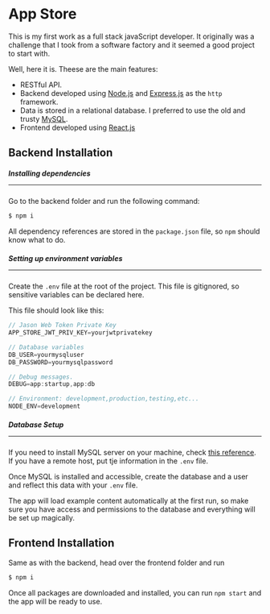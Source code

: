 # App Store

This is my first work as a full stack javaScript developer. It originally was a challenge that I took from a software factory and it seemed a good project to start with.

Well, here it is. Theese are the main features:

- RESTful API.
- Backend developed using [Node.js](https://nodejs.org/en/) and [Express.js](http://expressjs.com/en/) as the `http` framework.
- Data is stored in a relational database. I preferred to use the old and trusty [MySQL](https://www.mysql.com/).
- Frontend developed using [React.js](https://reactjs.org/)

## Backend Installation

##### Installing dependencies <hr>

Go to the backend folder and run the following command:

```sh
$ npm i
```

All dependency references are stored in the `package.json` file, so `npm` should know what to do.

##### Setting up environment variables <hr>

Create the `.env` file at the root of the project. This file is gitignored, so sensitive variables can be declared here.

This file should look like this:

```js
// Jason Web Token Private Key
APP_STORE_JWT_PRIV_KEY=yourjwtprivatekey

// Database variables
DB_USER=yourmysqluser
DB_PASSWORD=yourmysqlpassword

// Debug messages.
DEBUG=app:startup,app:db

// Environment: development,production,testing,etc...
NODE_ENV=development
```

##### Database Setup <hr>

If you need to install MySQL server on your machine, check [this reference](https://dev.mysql.com/doc/refman/8.0/en/installing.html). If you have a remote host, put tje information in the `.env` file.

Once MySQL is installed and accessible, create the database and a user and reflect this data with your `.env` file.

The app will load example content automatically at the first run, so make sure you have access and permissions to the database and everything will be set up magically.

## Frontend Installation

Same as with the backend, head over the frontend folder and run

```sh
$ npm i
```

Once all packages are downloaded and installed, you can run `npm start` and the app will be ready to use.